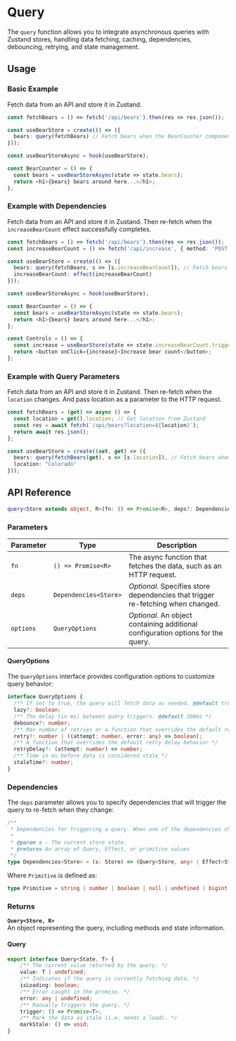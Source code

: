 # Query

The `query` function allows you to integrate asynchronous queries with Zustand stores, handling data fetching, caching, dependencies, debouncing, retrying, and state management.

## Usage
### Basic Example

Fetch data from an API and store it in Zustand.

```typescript
const fetchBears = () => fetch('/api/bears').then(res => res.json());

const useBearStore = create(() => ({
  bears: query(fetchBears) // Fetch bears when the BearCounter component is mounted
}));

const useBearStoreAsync = hook(useBearStore);

const BearCounter = () => {
  const bears = useBearStoreAsync(state => state.bears);
  return <h1>{bears} bears around here...</h1>;
};
```

### Example with Dependencies

Fetch data from an API and store it in Zustand. Then re-fetch when the `increaseBearCount` effect successfully completes.

```typescript
const fetchBears = () => fetch('/api/bears').then(res => res.json());
const increaseBearCount = () => fetch('/api/increase', { method: 'POST' });

const useBearStore = create(() => ({
  bears: query(fetchBears, s => [s.increaseBearCount]), // Fetch bears when increaseBearCount effect completes
  increaseBearCount: effect(increaseBearCount)
}));

const useBearStoreAsync = hook(useBearStore);

const BearCounter = () => {
  const bears = useBearStoreAsync(state => state.bears);
  return <h1>{bears} bears around here...</h1>;
};

const Controls = () => {
  const increase = useBearStore(state => state.increaseBearCount.trigger);
  return <button onClick={increase}>Increase bear count</button>;
};
```

### Example with Query Parameters

Fetch data from an API and store it in Zustand. Then re-fetch when the `location` changes. And pass location as a parameter to the HTTP request.

```typescript
const fetchBears = (get) => async () => {
  const location = get().location; // Get location from Zustand
  const res = await fetch(`/api/bears?location=${location}`);
  return await res.json();
};

const useBearStore = create((set, get) => ({
  bears: query(fetchBears(get), s => [s.location]), // Fetch bears when location changes
  location: "Colorado"
}));
```

## API Reference

```typescript
query<Store extends object, R>(fn: () => Promise<R>, deps?: Dependencies<Store>): Query<Store, R>;
```

### Parameters

| Parameter | Type | Description |
|-----------|------|-------------|
| `fn` | `() => Promise<R>` | The async function that fetches the data, such as an HTTP request. |
| `deps` | `Dependencies<Store>` | *Optional.* Specifies store dependencies that trigger re-fetching when changed. |
| `options` | `QueryOptions` | *Optional.* An object containing additional configuration options for the query. |

#### QueryOptions
The `QueryOptions` interface provides configuration options to customize query behavior:

```typescript
interface QueryOptions {
  /** If set to true, the query will fetch data as needed. @default true */
  lazy?: boolean;
  /** The delay (in ms) between query triggers. @default 300ms */
  debounce?: number;
  /** Max number of retries or a function that overrides the default retry behavior */
  retry?: number | ((attempt: number, error: any) => boolean);
  /** A function that overrides the default retry delay behavior */
  retryDelay?: (attempt: number) => number;
  /** Time in ms before data is considered stale */
  staleTime?: number;
}
```

### Dependencies

The `deps` parameter allows you to specify dependencies that will trigger the query to re-fetch when they change:

```typescript
/**
 * Dependencies for triggering a query. When one of the dependencies changes the query will be triggered.
 *
 * @param s - The current store state.
 * @returns An array of Query, Effect, or primitive values
 */
type Dependencies<Store> = (s: Store) => (Query<Store, any> | Effect<Store, any> | Primitive)[];
```

Where `Primitive` is defined as:
```typescript
type Primitive = string | number | boolean | null | undefined | bigint | symbol;
```

### Returns

**`Query<Store, R>`**  
An object representing the query, including methods and state information.

#### Query

```typescript
export interface Query<State, T> {
    /** The current value returned by the query. */
    value: T | undefined;
    /** Indicates if the query is currently fetching data. */
    isLoading: boolean;
    /** Error caught in the promise. */
    error: any | undefined;
    /** Manually triggers the query. */
    trigger: () => Promise<T>;
    /** Mark the data as stale (i.e. needs a load). */
    markStale: () => void;
}
```